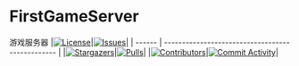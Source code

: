 # FirstGameServer
游戏服务器
|[![License][license:badge]](/LICENSE)|[![Issues][issues:badge]][issues]|
| ------ | ------------------------------------------------ |
|[![Stargazers][stargazers:badge]][stargazers]|[![Pulls][pulls:badge]][pulls]|
|[![Contributors][contributors:badge]][contributors]|[![Commit Activity][commit-activity:badge]][commit-activity]|

[license:badge]: https://img.shields.io/github/license/FirstGameDevOrg/FirstGameServer?logo=github&style=for-the-badge

[issues:badge]: https://img.shields.io/github/issuesFirstGameDevOrg/FirstGameServer?logo=github&style=for-the-badge
[issues]: https://github.com/FirstGameDevOrg/FirstGameServer/issues

[stargazers:badge]: https://img.shields.io/github/stars/FirstGameDevOrg/FirstGameServer?logo=github&style=for-the-badge
[stargazers]: https://github.com/FirstGameDevOrg/FirstGameServer/stargazers

[pulls:badge]: https://img.shields.io/github/issues-pr/FirstGameDevOrg/FirstGameServer?logo=github&color=0088ff&style=for-the-badge
[pulls]: https://github.com/FirstGameDevOrg/FirstGameServer/pulls

[commit-activity:badge]: https://img.shields.io/github/commit-activity/m/FirstGameDevOrg/FirstGameServer?logo=github&style=for-the-badge
[commit-activity]: https://github.com/FirstGameDevOrg/FirstGameServer/pulse

[contributors:badge]: https://img.shields.io/github/contributors/FirstGameDevOrg/FirstGameServer?logo=github&style=for-the-badge
[contributors]: https://github.com/FirstGameDevOrg/FirstGameServer/contributors
